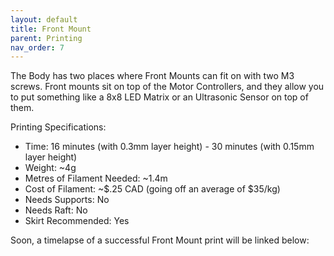 ```yaml
---
layout: default
title: Front Mount
parent: Printing
nav_order: 7
---
```


The Body has two places where Front Mounts can fit on with two M3 screws. Front mounts sit on top of the Motor Controllers, and they allow you to put something like a 8x8 LED Matrix or an Ultrasonic Sensor on top of them.

Printing Specifications:

- Time: 16 minutes (with 0.3mm layer height) - 30 minutes (with 0.15mm layer height)
- Weight: ~4g
- Metres of Filament Needed: ~1.4m
- Cost of Filament: ~$.25 CAD (going off an average of $35/kg)
- Needs Supports: No
- Needs Raft: No
- Skirt Recommended: Yes

Soon, a timelapse of a successful Front Mount print will be linked below:
